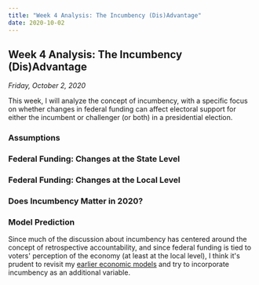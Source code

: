 ```yaml
---
title: "Week 4 Analysis: The Incumbency (Dis)Advantage"
date: 2020-10-02
---
```


## Week 4 Analysis: The Incumbency (Dis)Advantage
*Friday, October 2, 2020*

This week, I will analyze the concept of incumbency, with a specific focus on whether changes in federal funding can affect electoral support for either the incumbent or challenger (or both) in a presidential election.

### Assumptions

### Federal Funding: Changes at the State Level

### Federal Funding: Changes at the Local Level

### Does Incumbency Matter in 2020?

### Model Prediction
Since much of the discussion about incumbency has centered around the concept of retrospective accountability, and since federal funding is tied to voters' perception of the economy (at least at the local level), I think it's prudent to revisit my [earlier economic models](yanxifang.github.io/Gov-1347/2020/09/18/Week-Two-Predictions.html) and try to incorporate incumbency as an additional variable.
